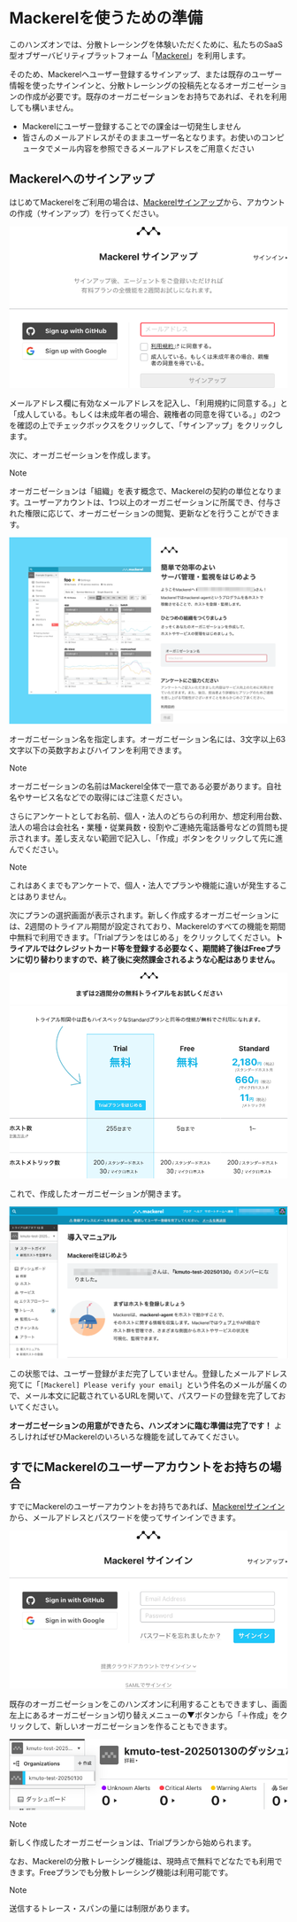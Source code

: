 # Mackerelを使うための準備

このハンズオンでは、分散トレーシングを体験いただくために、私たちのSaaS型オブザーバビリティプラットフォーム「[Mackerel](https://ja.mackerel.io)」を利用します。

そのため、Mackerelへユーザー登録するサインアップ、または既存のユーザー情報を使ったサインインと、分散トレーシングの投稿先となるオーガニゼーションの作成が必要です。既存のオーガニゼーションをお持ちであれば、それを利用しても構いません。

- Mackerelにユーザー登録することでの課金は一切発生しません
- 皆さんのメールアドレスがそのままユーザー名となります。お使いのコンピュータでメール内容を参照できるメールアドレスをご用意ください

## Mackerelへのサインアップ

はじめてMackerelをご利用の場合は、[Mackerelサインアップ](https://mackerel.io/signup)から、アカウントの作成（サインアップ）を行ってください。

![](./signup.png)

メールアドレス欄に有効なメールアドレスを記入し、「利用規約に同意する。」と「成人している。もしくは未成年者の場合、親権者の同意を得ている。」の2つを確認の上でチェックボックスをクリックして、「サインアップ」をクリックします。

次に、オーガニゼーションを作成します。

> [!NOTE]
> オーガニゼーションは「組織」を表す概念で、Mackerelの契約の単位となります。ユーザーアカウントは、1つ以上のオーガニゼーションに所属でき、付与された権限に応じて、オーガニゼーションの閲覧、更新などを行うことができます。

![](./createorg.png)

オーガニゼーション名を指定します。オーガニゼーション名には、3文字以上63文字以下の英数字およびハイフンを利用できます。

> [!NOTE]
> オーガニゼーションの名前はMackerel全体で一意である必要があります。自社名やサービス名などでの取得にはご注意ください。

さらにアンケートとしてお名前、個人・法人のどちらの利用か、想定利用台数、法人の場合は会社名・業種・従業員数・役割やご連絡先電話番号などの質問も提示されます。差し支えない範囲で記入し、「作成」ボタンをクリックして先に進んでください。

> [!NOTE]
> これはあくまでもアンケートで、個人・法人でプランや機能に違いが発生することはありません。

次にプランの選択画面が表示されます。新しく作成するオーガニゼーションには、2週間のトライアル期間が設定されており、Mackerelのすべての機能を期間中無料で利用できます。「Trialプランをはじめる」をクリックしてください。**トライアルではクレジットカード等を登録する必要なく、期間終了後はFreeプランに切り替わりますので、終了後に突然課金されるような心配はありません。**

![](./trial.png)

これで、作成したオーガニゼーションが開きます。

![](./org.png)

この状態では、ユーザー登録がまだ完了していません。登録したメールアドレス宛てに「`[Mackerel] Please verify your email`」という件名のメールが届くので、メール本文に記載されているURLを開いて、パスワードの登録を完了しておいてください。

**オーガニゼーションの用意ができたら、ハンズオンに臨む準備は完了です！** よろしければぜひMackerelのいろいろな機能を試してみてください。

## すでにMackerelのユーザーアカウントをお持ちの場合

すでにMackerelのユーザーアカウントをお持ちであれば、[Mackerelサインイン](https://mackerel.io/signin)から、メールアドレスとパスワードを使ってサインインできます。

![](./signin.png)

既存のオーガニゼーションをこのハンズオンに利用することもできますし、画面左上にあるオーガニゼーション切り替えメニューの▼ボタンから「＋作成」をクリックして、新しいオーガニゼーションを作ることもできます。

![](./addorg.png)

> [!NOTE]
> 新しく作成したオーガニゼーションは、Trialプランから始められます。

なお、Mackerelの分散トレーシング機能は、現時点で無料でどなたでも利用できます。Freeプランでも分散トレーシング機能は利用可能です。

> [!NOTE]
> 送信するトレース・スパンの量には制限があります。
